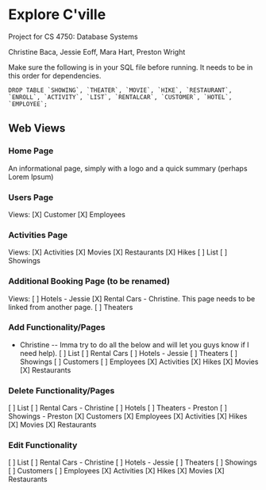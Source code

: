 # Explore C'ville
Project for CS 4750: Database Systems

Christine Baca, Jessie Eoff, Mara Hart, Preston Wright

Make sure the following is in your SQL file before running. It needs to be in this order for dependencies.
```
DROP TABLE `SHOWING`, `THEATER`, `MOVIE`, `HIKE`, `RESTAURANT`, `ENROLL`, `ACTIVITY`, `LIST`, `RENTALCAR`, `CUSTOMER`, `HOTEL`, `EMPLOYEE`;
```

## Web Views
### Home Page
An informational page, simply with a logo and a quick summary (perhaps Lorem Ipsum)

### Users Page
Views:
[X] Customer
[X] Employees

### Activities Page
Views:
[X] Activities
[X] Movies
[X] Restaurants
[X] Hikes
[ ] List
[ ] Showings

### Additional Booking Page (to be renamed)
Views:
[ ] Hotels - Jessie 
[X] Rental Cars - Christine. This page needs to be linked from another page. 
[ ] Theaters

### Add Functionality/Pages 
- Christine -- Imma try to do all the below and will let you guys know if I need help). 
[ ] List 
[ ] Rental Cars 
[ ] Hotels - Jessie 
[ ] Theaters
[ ] Showings 
[ ] Customers
[ ] Employees
[X] Activities
[X] Hikes
[X] Movies
[X] Restaurants

### Delete Functionality/Pages
[ ] List
[ ] Rental Cars - Christine 
[ ] Hotels
[ ] Theaters - Preston
[ ] Showings - Preston
[X] Customers
[X] Employees
[X] Activities
[X] Hikes
[X] Movies
[X] Restaurants

### Edit Functionality
[ ] List
[ ] Rental Cars - Christine 
[ ] Hotels - Jessie 
[ ] Theaters
[ ] Showings
[ ] Customers
[ ] Employees
[X] Activities
[X] Hikes
[X] Movies
[X] Restaurants
